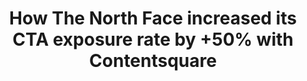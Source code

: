 ---
type: project
external_link: https://contentsquare.com/customers/the-north-face/ 
summary: It was a desire to break new ground that led The North Face to use Contentsquare's Experience Intelligence platform to leverage customer experience ahead of their busiest time of year.
tags: 
- Blacklane
title: How The North Face increased its CTA exposure rate by +50% with Contentsquare
---